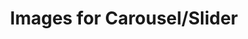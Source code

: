 ---
title: 'Images for Carousel/Slider'
product1: './public/product_1.png'
product2: './public/product_2.png'
product3: './public/product_3.png'
product4: './public/product_4.png'
product5: './public/product_5.png'
---